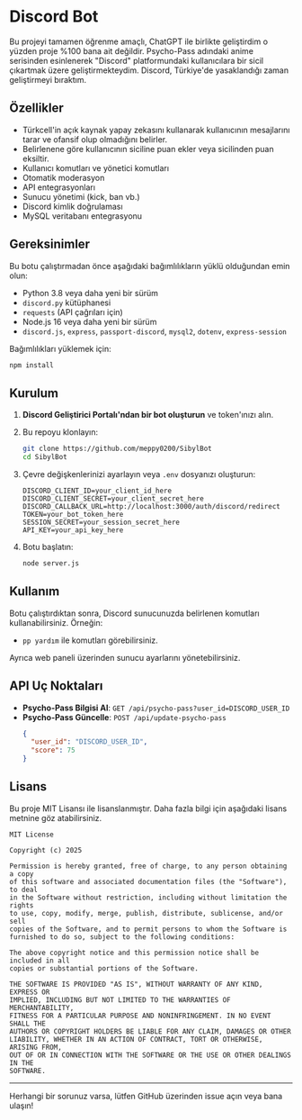 # Discord Bot

Bu projeyi tamamen öğrenme amaçlı, ChatGPT ile birlikte geliştirdim o yüzden proje %100 bana ait değildir. Psycho-Pass adındaki anime serisinden esinlenerek "Discord" platformundaki kullanıcılara bir sicil çıkartmak üzere geliştirmekteydim. Discord, Türkiye'de yasaklandığı zaman geliştirmeyi bıraktım. 

## Özellikler

- Türkcell'in açık kaynak yapay zekasını kullanarak kullanıcının mesajlarını tarar ve ofansif olup olmadığını belirler.
- Belirlenene göre kullanıcının siciline puan ekler veya sicilinden puan eksiltir.
- Kullanıcı komutları ve yönetici komutları
- Otomatik moderasyon
- API entegrasyonları
- Sunucu yönetimi (kick, ban vb.)
- Discord kimlik doğrulaması
- MySQL veritabanı entegrasyonu

## Gereksinimler

Bu botu çalıştırmadan önce aşağıdaki bağımlılıkların yüklü olduğundan emin olun:

- Python 3.8 veya daha yeni bir sürüm
- `discord.py` kütüphanesi
- `requests` (API çağrıları için)
- Node.js 16 veya daha yeni bir sürüm
- `discord.js`, `express`, `passport-discord`, `mysql2`, `dotenv`, `express-session`

Bağımlılıkları yüklemek için:

```bash
npm install
```

## Kurulum

1. **Discord Geliştirici Portalı'ndan bir bot oluşturun** ve token'ınızı alın.
2. Bu repoyu klonlayın:

   ```bash
   git clone https://github.com/meppy0200/SibylBot
   cd SibylBot
   ```

3. Çevre değişkenlerinizi ayarlayın veya `.env` dosyanızı oluşturun:

   ```env
   DISCORD_CLIENT_ID=your_client_id_here
   DISCORD_CLIENT_SECRET=your_client_secret_here
   DISCORD_CALLBACK_URL=http://localhost:3000/auth/discord/redirect
   TOKEN=your_bot_token_here
   SESSION_SECRET=your_session_secret_here
   API_KEY=your_api_key_here
   ```

4. Botu başlatın:

   ```bash
   node server.js
   ```

## Kullanım

Botu çalıştırdıktan sonra, Discord sunucunuzda belirlenen komutları kullanabilirsiniz. Örneğin:

- `pp yardım` ile komutları görebilirsiniz.

Ayrıca web paneli üzerinden sunucu ayarlarını yönetebilirsiniz.

## API Uç Noktaları

- **Psycho-Pass Bilgisi Al**: `GET /api/psycho-pass?user_id=DISCORD_USER_ID`
- **Psycho-Pass Güncelle**: `POST /api/update-psycho-pass`
  ```json
  {
    "user_id": "DISCORD_USER_ID",
    "score": 75
  }
  ```

## Lisans

Bu proje MIT Lisansı ile lisanslanmıştır. Daha fazla bilgi için aşağıdaki lisans metnine göz atabilirsiniz.

```
MIT License

Copyright (c) 2025

Permission is hereby granted, free of charge, to any person obtaining a copy
of this software and associated documentation files (the "Software"), to deal
in the Software without restriction, including without limitation the rights
to use, copy, modify, merge, publish, distribute, sublicense, and/or sell
copies of the Software, and to permit persons to whom the Software is
furnished to do so, subject to the following conditions:

The above copyright notice and this permission notice shall be included in all
copies or substantial portions of the Software.

THE SOFTWARE IS PROVIDED "AS IS", WITHOUT WARRANTY OF ANY KIND, EXPRESS OR
IMPLIED, INCLUDING BUT NOT LIMITED TO THE WARRANTIES OF MERCHANTABILITY,
FITNESS FOR A PARTICULAR PURPOSE AND NONINFRINGEMENT. IN NO EVENT SHALL THE
AUTHORS OR COPYRIGHT HOLDERS BE LIABLE FOR ANY CLAIM, DAMAGES OR OTHER
LIABILITY, WHETHER IN AN ACTION OF CONTRACT, TORT OR OTHERWISE, ARISING FROM,
OUT OF OR IN CONNECTION WITH THE SOFTWARE OR THE USE OR OTHER DEALINGS IN THE
SOFTWARE.
```

---

Herhangi bir sorunuz varsa, lütfen GitHub üzerinden issue açın veya bana ulaşın!

